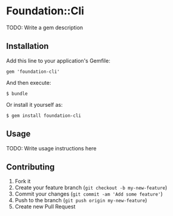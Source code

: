 # Foundation::Cli

TODO: Write a gem description

## Installation

Add this line to your application's Gemfile:

    gem 'foundation-cli'

And then execute:

    $ bundle

Or install it yourself as:

    $ gem install foundation-cli

## Usage

TODO: Write usage instructions here

## Contributing

1. Fork it
2. Create your feature branch (`git checkout -b my-new-feature`)
3. Commit your changes (`git commit -am 'Add some feature'`)
4. Push to the branch (`git push origin my-new-feature`)
5. Create new Pull Request

